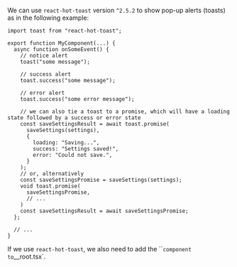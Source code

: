 We can use `react-hot-toast` version `^2.5.2` to show pop-up alerts (toasts) as in the following example:

```
import toast from "react-hot-toast";

export function MyComponent(...) {
  async function onSomeEvent() {
    // notice alert
    toast("some message");

    // success alert
    toast.success("some message");

    // error alert
    toast.success("some error message");

    // we can also tie a toast to a promise, which will have a loading state followed by a success or error state
    const saveSettingsResult = await toast.promise(
      saveSettings(settings),
      {
        loading: "Saving...",
        success: "Settings saved!",
        error: "Could not save.",
      }
    );
    // or, alternatively
    const saveSettingsPromise = saveSettings(settings);
    void toast.promise(
      saveSettingsPromise,
      // ...
    )
    const saveSettingsResult = await saveSettingsPromise;
  };

  // ...
}
```

If we use `react-hot-toast`, we also need to add the ``<Toaster />` component to `__root.tsx`.
